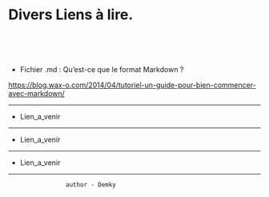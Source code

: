 Divers Liens à lire.
==

<br/><br/><br/>

* Fichier .md : Qu’est-ce que le format Markdown ?

https://blog.wax-o.com/2014/04/tutoriel-un-guide-pour-bien-commencer-avec-markdown/

----------------------------------

* Lien_a_venir

----------------------------------

* Lien_a_venir

----------------------------------

* Lien_a_venir

----------------------------------


                    author - Demky
